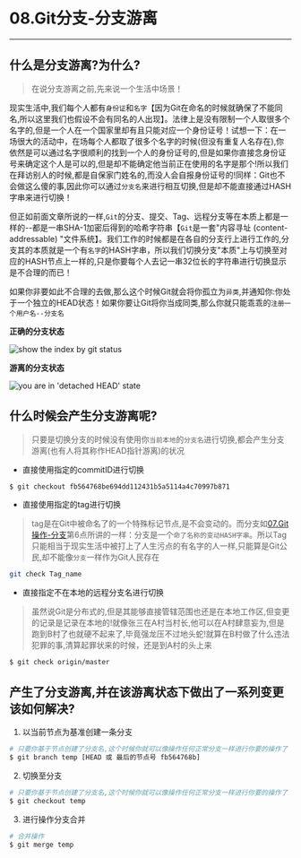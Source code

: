 # 08.Git分支-分支游离
---

## 什么是分支游离?为什么?
>在说分支游离之前,先来说一个生活中场景！

现实生活中,我们每个人都有`身份证`和`名字`【因为Git在命名的时候就确保了不能同名,所以这里我们也假设不会有同名的人出现】。法律上是没有限制一个人取很多个名字的,但是一个人在一个国家里却有且只能对应一个身份证号！试想一下：在一场很大的活动中，在场每个人都取了很多个名字的时候(但没有重复人名存在),你依然是可以通过名字很顺利的找到一个人的身份证号的,但是如果你直接念身份证号来确定这个人是可以的,但是却不能确定他当前正在使用的名字是那个!所以我们在拜访别人的时候,都是自保家门姓名的,而没人会自报身份证号的!同样：Git也不会做这么傻的事,因此你可以通过`分支名`来进行相互切换,但是却不能直接通过HASH字串来进行切换！

但正如前面文章所说的一样,`Git`的分支、提交、Tag、远程分支等在本质上都是一样的--都是一串SHA-1加密后得到的哈希字符串【`Git`是一套"内容寻址 (content-addressable) "文件系统】。我们工作的时候都是在各自的分支行上进行工作的,分支其的本质就是一个有`名字`的HASH字串，所以我们切换分支"本质"上与切换至对应的HASH节点上一样的,只是你要每个人去记一串32位长的字符串进行切换显示是不合理的而已！

如果你非要如此不合理的去做,那么这个时候Git就会将你孤立为`异类`,并通知你:你处于一个独立的HEAD状态！如果你要让Git将你当成同类,那么你就只能乖乖的`注册一个用户名--分支名`

**正确的分支状态** 

![show the index by git status](/images/article/git/correct_branch_status.png)

**游离的分支状态**

![you are in 'detached HEAD' state](/images/article/git/detached_HEAD_state.png)


## 什么时候会产生分支游离呢?
> 只要是切换分支的时候没有使用你`当前本地`的`分支名`进行切换,都会产生分支游离(也有人将其称作HEAD指针游离)的状况

- 直接使用指定的commitID进行切换
```sh
$ git checkout fb564768be694dd112431b5a5114a4c70997b871
```

- 直接使用指定的tag进行切换
> tag是在Git中被命名了的一个特殊标记节点,是不会变动的。而分支如[07.Git操作-分支]()第6点所讲的一样：分支是一个`命了名称的变动HASH字串`。所以Tag只能相当于现实生活中被打上了人生污点的有名字的人一样,只能算是Git公民,却不能像`分支`一样作为Git人民存在

```sh
git check Tag_name
```

- 直接指定不在本地的远程分支名进行切换
> 虽然说Git是分布式的,但是其能够直接管辖范围也还是在本地工作区,但变更的记录是记录在本地的!就像张三在A村当村长,他可以在A村肆意妄为,但是跑到B村了也就硬不起来了,毕竟强龙压不过地头蛇!就算在B村做了什么违法犯罪的事,清算起罪状来的时候，还是到A村的头上来

```
$ git check origin/master
```

## 产生了分支游离,并在该游离状态下做出了一系列变更该如何解决?
1. 以当前节点为基准创建一条分支
```sh
# 只要你基于节点创建了分支名,这个时候你就可以像操作任何正常分支一样进行你要的操作了
$ git branch temp [HEAD 或 最后的节点号 fb564768b]
```

2. 切换至分支
```sh
# 只要你基于节点创建了分支名,这个时候你就可以像操作任何正常分支一样进行你要的操作了
$ git checkout temp
```

3. 进行操作分支合并
```sh
# 合并操作
$ git merge temp
```